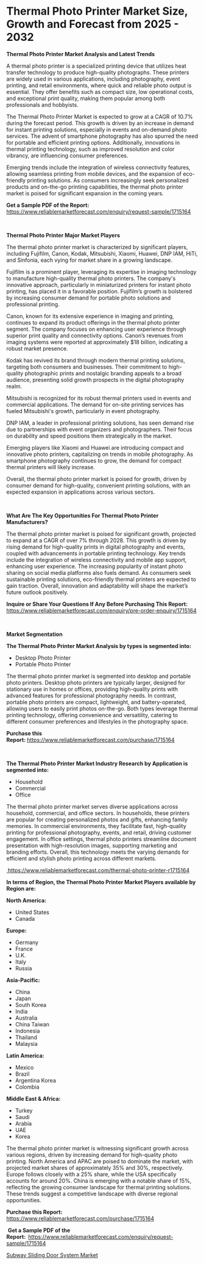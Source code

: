<p><h1>Thermal Photo Printer Market Size, Growth and Forecast from 2025 - 2032</h1></p><p><strong>Thermal Photo Printer Market Analysis and Latest Trends</strong></p>
<p><p>A thermal photo printer is a specialized printing device that utilizes heat transfer technology to produce high-quality photographs. These printers are widely used in various applications, including photography, event printing, and retail environments, where quick and reliable photo output is essential. They offer benefits such as compact size, low operational costs, and exceptional print quality, making them popular among both professionals and hobbyists.</p><p>The Thermal Photo Printer Market is expected to grow at a CAGR of 10.7% during the forecast period. This growth is driven by an increase in demand for instant printing solutions, especially in events and on-demand photo services. The advent of smartphone photography has also spurred the need for portable and efficient printing options. Additionally, innovations in thermal printing technology, such as improved resolution and color vibrancy, are influencing consumer preferences.</p><p>Emerging trends include the integration of wireless connectivity features, allowing seamless printing from mobile devices, and the expansion of eco-friendly printing solutions. As consumers increasingly seek personalized products and on-the-go printing capabilities, the thermal photo printer market is poised for significant expansion in the coming years.</p></p>
<p><strong>Get a Sample PDF of the Report:&nbsp;</strong> <a href="https://www.reliablemarketforecast.com/enquiry/request-sample/1715164?utm_campaign=3538&utm_medium=2&utm_source=Github&utm_content=ia&utm_term=28032025&utm_id=thermal-photo-printer">https://www.reliablemarketforecast.com/enquiry/request-sample/1715164</a></p>
<p>&nbsp;</p>
<p><strong>Thermal Photo Printer Major Market Players</strong></p>
<p><p>The thermal photo printer market is characterized by significant players, including Fujifilm, Canon, Kodak, Mitsubishi, Xiaomi, Huawei, DNP IAM, HiTi, and Sinfonia, each vying for market share in a growing landscape.</p><p>Fujifilm is a prominent player, leveraging its expertise in imaging technology to manufacture high-quality thermal photo printers. The company's innovative approach, particularly in miniaturized printers for instant photo printing, has placed it in a favorable position. Fujifilm’s growth is bolstered by increasing consumer demand for portable photo solutions and professional printing.</p><p>Canon, known for its extensive experience in imaging and printing, continues to expand its product offerings in the thermal photo printer segment. The company focuses on enhancing user experience through superior print quality and connectivity options. Canon’s revenues from imaging systems were reported at approximately $18 billion, indicating a robust market presence.</p><p>Kodak has revived its brand through modern thermal printing solutions, targeting both consumers and businesses. Their commitment to high-quality photographic prints and nostalgic branding appeals to a broad audience, presenting solid growth prospects in the digital photography realm.</p><p>Mitsubishi is recognized for its robust thermal printers used in events and commercial applications. The demand for on-site printing services has fueled Mitsubishi's growth, particularly in event photography. </p><p>DNP IAM, a leader in professional printing solutions, has seen demand rise due to partnerships with event organizers and photographers. Their focus on durability and speed positions them strategically in the market.</p><p>Emerging players like Xiaomi and Huawei are introducing compact and innovative photo printers, capitalizing on trends in mobile photography. As smartphone photography continues to grow, the demand for compact thermal printers will likely increase.</p><p>Overall, the thermal photo printer market is poised for growth, driven by consumer demand for high-quality, convenient printing solutions, with an expected expansion in applications across various sectors.</p></p>
<p>&nbsp;</p>
<p><strong>What Are The Key Opportunities For Thermal Photo Printer Manufacturers?</strong></p>
<p><p>The thermal photo printer market is poised for significant growth, projected to expand at a CAGR of over 7% through 2028. This growth is driven by rising demand for high-quality prints in digital photography and events, coupled with advancements in portable printing technology. Key trends include the integration of wireless connectivity and mobile app support, enhancing user experience. The increasing popularity of instant photo sharing on social media platforms also fuels demand. As consumers seek sustainable printing solutions, eco-friendly thermal printers are expected to gain traction. Overall, innovation and adaptability will shape the market’s future outlook positively.</p></p>
<p><strong>Inquire or Share Your Questions If Any Before Purchasing This Report:</strong> <a href="https://www.reliablemarketforecast.com/enquiry/pre-order-enquiry/1715164?utm_campaign=3538&utm_medium=2&utm_source=Github&utm_content=ia&utm_term=28032025&utm_id=thermal-photo-printer">https://www.reliablemarketforecast.com/enquiry/pre-order-enquiry/1715164</a></p>
<p>&nbsp;</p>
<p><strong>Market Segmentation</strong></p>
<p><strong>The Thermal Photo Printer Market Analysis by types is segmented into:</strong></p>
<p><ul><li>Desktop Photo Printer</li><li>Portable Photo Printer</li></ul></p>
<p><p>The thermal photo printer market is segmented into desktop and portable photo printers. Desktop photo printers are typically larger, designed for stationary use in homes or offices, providing high-quality prints with advanced features for professional photography needs. In contrast, portable photo printers are compact, lightweight, and battery-operated, allowing users to easily print photos on-the-go. Both types leverage thermal printing technology, offering convenience and versatility, catering to different consumer preferences and lifestyles in the photography space.</p></p>
<p><strong>Purchase this Report:&nbsp;</strong><a href="https://www.reliablemarketforecast.com/purchase/1715164?utm_campaign=3538&utm_medium=2&utm_source=Github&utm_content=ia&utm_term=28032025&utm_id=thermal-photo-printer">https://www.reliablemarketforecast.com/purchase/1715164</a></p>
<p>&nbsp;</p>
<p><strong>The Thermal Photo Printer Market Industry Research by Application is segmented into:</strong></p>
<p><ul><li>Household</li><li>Commercial</li><li>Office</li></ul></p>
<p><p>The thermal photo printer market serves diverse applications across household, commercial, and office sectors. In households, these printers are popular for creating personalized photos and gifts, enhancing family memories. In commercial environments, they facilitate fast, high-quality printing for professional photography, events, and retail, driving customer engagement. In office settings, thermal photo printers streamline document presentation with high-resolution images, supporting marketing and branding efforts. Overall, this technology meets the varying demands for efficient and stylish photo printing across different markets.</p></p>
<p><a href="https://www.reliablemarketforecast.com/thermal-photo-printer-r1715164?utm_campaign=3538&utm_medium=2&utm_source=Github&utm_content=ia&utm_term=28032025&utm_id=thermal-photo-printer">&nbsp;https://www.reliablemarketforecast.com/thermal-photo-printer-r1715164</a></p>
<p><strong>In terms of Region, the Thermal Photo Printer Market Players available by Region are:</strong></p>
<p>
    <p> <strong> North America: </strong>
        <ul>
            <li>United States</li>
            <li>Canada</li>
        </ul>
        </p> 
    <p> <strong> Europe: </strong>
        <ul>
            <li>Germany</li>
            <li>France</li>
            <li>U.K.</li>
            <li>Italy</li>
            <li>Russia</li>
        </ul>
        </p> 
    <p> <strong> Asia-Pacific: </strong>
        <ul>
            <li>China</li>
            <li>Japan</li>
            <li>South Korea</li>
            <li>India</li>
            <li>Australia</li>
            <li>China Taiwan</li>
            <li>Indonesia</li>
            <li>Thailand</li>
            <li>Malaysia</li>
        </ul>
        </p> 
    <p> <strong> Latin America: </strong>
        <ul>
            <li>Mexico</li>
            <li>Brazil</li>
            <li>Argentina Korea</li>
            <li>Colombia</li>
        </ul>
        </p> 
    <p> <strong> Middle East & Africa: </strong>
        <ul>
            <li>Turkey</li>
            <li>Saudi</li>
            <li>Arabia</li>
            <li>UAE</li>
            <li>Korea</li>
        </ul>
    </p>
    </p>
<p><p>The thermal photo printer market is witnessing significant growth across various regions, driven by increasing demand for high-quality photo printing. North America and APAC are poised to dominate the market, with projected market shares of approximately 35% and 30%, respectively. Europe follows closely with a 25% share, while the USA specifically accounts for around 20%. China is emerging with a notable share of 15%, reflecting the growing consumer landscape for thermal printing solutions. These trends suggest a competitive landscape with diverse regional opportunities.</p></p>
<p><strong>Purchase this Report: </strong><a href="https://www.reliablemarketforecast.com/purchase/1715164?utm_campaign=3538&utm_medium=2&utm_source=Github&utm_content=ia&utm_term=28032025&utm_id=thermal-photo-printer">https://www.reliablemarketforecast.com/purchase/1715164</a></p>
<p>&nbsp;<strong>Get a Sample PDF of the Report:&nbsp;&nbsp;</strong><a href="https://www.reliablemarketforecast.com/enquiry/request-sample/1715164?utm_campaign=3538&utm_medium=2&utm_source=Github&utm_content=ia&utm_term=28032025&utm_id=thermal-photo-printer">https://www.reliablemarketforecast.com/enquiry/request-sample/1715164</a></p>
<p><strong></strong></p>
<p><p><a href="https://github.com/shamstirroc7/Market-Research-Report-List-1/blob/main/subway-sliding-door-system-market.md?utm_campaign=3538&utm_medium=2&utm_source=Github&utm_content=ia&utm_term=28032025&utm_id=thermal-photo-printer">Subway Sliding Door System Market</a></p></p>